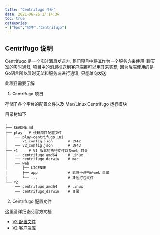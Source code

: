 ```yaml
---
title: "Centrifugo 介绍"
date: 2021-06-26 17:14:36
toc: true
categories:
- ["Ops","软件","Centrifugo"]
---
```


## Centrifugo 说明

Centrifugo 是一个实时消息发送方, 我们项目中将其作为一个服务方来使用, 聊天室的实时通知, 项目中的消息推送到客户端都可以用其来实现, 因为后端使用的是 Go语言所以暂时无法和服务端进行通讯, 只能单向发送

此项目需要了解

1. Centrifugo 项目

存储了各个平台的配置文件以及 Mac/Linux Centrifugo 运行模块

目录树如下


```
.
├── README.md
├── play   # 伙玩项目配置文件
│   ├── play-centrifugo.ini
│   ├── v1_config.json       # 1942
│   └── v2_config.json       # 1943
├── v1     # V1 版本的执行文件以及web 目录
│   ├── centrifugo_amd64     # linux
│   ├── centrifugo_darwin    # mac
│   └── web
│       ├── LICENSE
│       ├── app              # 配置中使用的web 目录
│       └── ...              # 其他打包文件
└── v2
    ├── centrifugo_amd64     # linux 
    └── centrifugo_darwin    # 目录
```

2. Centrifugo 配置文件

这里请详细查阅官方文档

- [V2 配置文件](https://centrifugal.github.io/centrifugo/server/configuration/)
- [V2 客户端库](https://centrifugal.github.io/centrifugo/libraries/client/)

